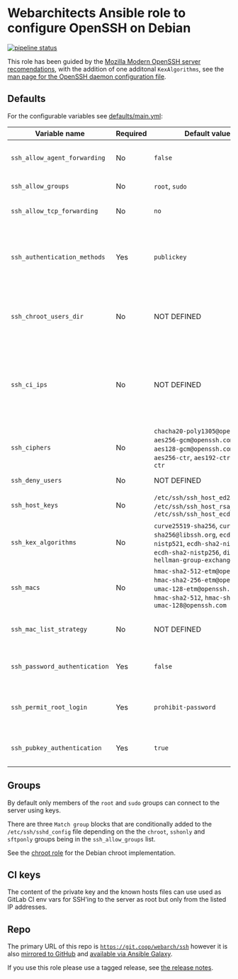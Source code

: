 # Webarchitects Ansible role to configure OpenSSH on Debian

[![pipeline status](https://git.coop/webarch/ssh/badges/master/pipeline.svg)](https://git.coop/webarch/ssh/-/commits/master)

This role has been guided by the [Mozilla Modern OpenSSH server recomendations](https://infosec.mozilla.org/guidelines/openssh#modern-openssh-67), with the addition of one additonal `KexAlgorithms`, see the [man page for the OpenSSH daemon configuration file](https://man.openbsd.org/sshd_config).

## Defaults

For the configurable variables see [defaults/main.yml](defaults/main.yml):

| Variable name                 | Required | Default value                                                                                                                                                 | Comment                                                                                                                                                                                                                                         |
|-------------------------------|----------|---------------------------------------------------------------------------------------------------------------------------------------------------------------|-------------------------------------------------------------------------------------------------------------------------------------------------------------------------------------------------------------------------------------------------|
| `ssh_allow_agent_forwarding`  | No       | `false`                                                                                                                                                       | A boolean, [AllowAgentForwarding](https://man.openbsd.org/sshd_config#AllowAgentForwarding) allows `yes` or `no`, use `true` or `false`                                                                                                         |
| `ssh_allow_groups`            | No       | `root`, `sudo`                                                                                                                                                | A list of groups for [AllowGroups](https://man.openbsd.org/sshd_config#AllowGroups)                                                                                                                                                   |
| `ssh_allow_tcp_forwarding`    | No       | `no`                                                                                                                                                          | A string, [AllowTcpForwarding](https://man.openbsd.org/sshd_config#AllowTcpForwarding) use `all`, `local`, `no`, `remote` or `yes`                                                                                                              |
| `ssh_authentication_methods`  | Yes      | `publickey`                                                                                                                                                   | A string, [AuthenticationMethods](https://man.openbsd.org/sshd_config#AuthenticationMethods) one or more space seperated lists of comma-separated authentication method names, or the single string `any`                                       |
| `ssh_chroot_users_dir`        | No       | NOT DEFINED                                                                                                                                                   | Directory under which users in the `chroot` group will be chrooted to (in a sub-directory matching their user name), for example `/chroots`                                                                                                     |
| `ssh_ci_ips`                  | No       | NOT DEFINED                                                                                                                                                   | If the ssh_ci_ips array is defined and not empty then a key pair will be generated in `/root/.ssh/ci` and the public key will be added to `/root/.ssh/authorized_keys` prefixed with a `from=""` containing the public key and the IP addresses |
| `ssh_ciphers`                 | No       | `chacha20-poly1305@openssh.com`, `aes256-gcm@openssh.com`, `aes128-gcm@openssh.com`, `aes256-ctr`, `aes192-ctr`, `aes128-ctr`                                 | An array for [Ciphers](https://man.openbsd.org/sshd_config#Ciphers)                                                                                                                                                                    |
| `ssh_deny_users`              | No       | NOT DEFINED                                                                                                                                                   | An array of users for [DenyUsers](https://man.openbsd.org/sshd_config#DenyUsers)                                                                                                                                                                |
| `ssh_host_keys`               | No       | `/etc/ssh/ssh_host_ed25519_key`, `/etc/ssh/ssh_host_rsa_key`, `/etc/ssh/ssh_host_ecdsa_key`                                                                   | An array, [HostKey](https://man.openbsd.org/sshd_config#HostKey) allows a comma-separated list, use an array of file paths                                                                                                                      |
| `ssh_kex_algorithms`          | No       | `curve25519-sha256`, `curve25519-sha256@libssh.org`, `ecdh-sha2-nistp521`, `ecdh-sha2-nistp384`, `ecdh-sha2-nistp256`, `diffie-hellman-group-exchange-sha256` | An array, [KexAlgorithms](https://man.openbsd.org/sshd_config#KexAlgorithms) allows a comma-separated list, use an array of algorithms                                                                                                          |
| `ssh_macs`                    | No       | `hmac-sha2-512-etm@openssh.com`, `hmac-sha2-256-etm@openssh.com`, `umac-128-etm@openssh.com`, `hmac-sha2-512`, `hmac-sha2-256`, `umac-128@openssh.com`        | An array, [Macs](https://man.openbsd.org/sshd_config#MACs) message authentication code algorithms                                                                                                                                               |
| `ssh_mac_list_strategy`       | No       | NOT DEFINED                                                                                                                                                   | A string, `append` for `+`, `head` for `^` and `remove` for `-` to be used as a prefix to the array of MACs                                                                                                                           |
| `ssh_password_authentication` | Yes      | `false`                                                                                                                                                       | A boolean, [PasswordAuthentication](https://man.openbsd.org/sshd_config#PasswordAuthentication) allows `yes` or `no`, use `true` or `false`                                                                                                     |
| `ssh_permit_root_login`       | Yes      | `prohibit-password`                                                                                                                                           | A boolean or a string, [PermitRootLogin](https://man.openbsd.org/sshd_config#PermitRootLogin) allows `yes`, `no` and `prohibit-password`, use `true`, `false` or `prohibit-password`                                                            |
| `ssh_pubkey_authentication`   | Yes      | `true`                                                                                                                                                        | A boolean, [PubkeyAuthentication](https://man.openbsd.org/sshd_config#PubkeyAuthentication) allows `yes` or `no`, use `true` or `false`                                                                                                         |

## Groups

By default only members of the `root` and `sudo` groups can connect to the server using keys.

There are three `Match group` blocks that are conditionally added to the `/etc/ssh/sshd_config` file depending on the the `chroot`, `sshonly` and `sftponly` groups being in the `ssh_allow_groups` list.

See the [chroot role](https://git.coop/webarch/chroot) for the Debian chroot implementation.

## CI keys

The content of the private key and the known hosts files can use used as GitLab CI env vars for SSH'ing to the server as root but only from the listed IP addresses.

## Repo

The primary URL of this repo is [`https://git.coop/webarch/ssh`](https://git.coop/webarch/ssh) however it is also [mirrored to GitHub](https://github.com/webarch-coop/ansible-role-ssh) and [available via Ansible Galaxy](https://galaxy.ansible.com/chriscroome/ssh).

If you use this role please use a tagged release, see [the release notes](https://git.coop/webarch/ssh/-/releases).

